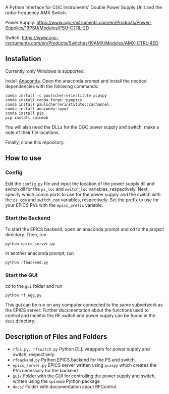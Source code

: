 
A Python Interface for CGC Instruments' Double Power Supply Unit and the radio-frequency AMX Switch.

Power Supply: https://www.cgc-instruments.com/en/Products/Power-Supplies/19PSU/Modules/PSU-CTRL-2D

Switch: https://www.cgc-instruments.com/en/Products/Switches/19AMX/Modules/AMX-CTRL-4ED

## Installation
Currently, only Windows is supported.

Install [Anaconda](https://anaconda.com). Open the anaconda prompt and install the needed dependencies with the following commands:

```
conda install -c paulscherrerinstitute pcaspy
conda install conda-forge::pyepics
conda install paulscherrerinstitute::cachannel
conda install anaconda::pyqt
conda install pip
pip install spinmob
```
You will also need the DLLs for the CGC power supply and switch, make a note of their file locations.

Finally, clone this repository.
## How to use
### Config
Edit the `config.py` file and input the location of the power supply dll and switch dll for the `ps_loc` and `switch_loc` variables, respectively. Next, specify which comm ports to use for the power supply and the switch with the `ps_com` and `switch_com` variables, respectively. Set the prefix to use for your EPICS PVs with the `epics_prefix` variable. 


### Start the Backend
To start the EPICS backend, open an anaconda prompt and cd to the project directory. Then, run
```
python epics_server.py
```
In another anaconda prompt, run
```
python rfbackend.py
```
### Start the GUI
cd to the `gui` folder and run
```
python rf_egg.py
```
This gui can be run on any computer connected to the same subnetwork as the EPICS server. Further documentation about the functions used to control and monitor the RF switch and power supply can be found in the `docs` directory.

## Description of Files and Folders
- `rfps.py, rfswitch.py` Python DLL wrappers for power supply and switch, respectively.
- `rfbackend.py` Python EPICS backend for the PS and switch.
- `epics_server.py` EPICS server written using `pcaspy` which creates the PVs necessary for the backend
- `gui/` Folder with the GUI for controlling the power supply and switch, written using the `spinmob` Python package
- `docs/` Folder with documentation about RFControl.

